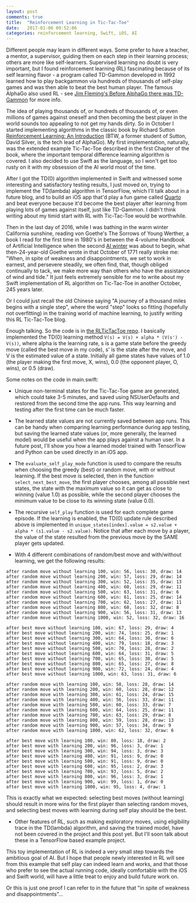 ```yaml
---
layout: post
comments: true
title:  "Reinforcement Learning in Tic-Tac-Toe"
date:   2017-01-06 09:52:06
categories: reinforcement learning, Swift, iOS, AI
---
```


Different people may learn in different ways. Some prefer to have a teacher, a mentor, a supervisor, guiding them on each step in their learning process; others are more like self-learners. Supervised learning no doubt is very important, but I found reinforcement learning (RL) fascinating because of its self learning flavor - a program called TD-Gammon developed in 1992 learned how to play backgammon via hundreds of thousands of self-play games and was then able to beat the best human player. The famous AlphaGo also used RL - see [Jim Fleming's Before AlphaGo there was TD-Gammon](https://medium.com/jim-fleming/before-alphago-there-was-td-gammon-13deff866197#.q4gqxgi47) for more info.

The idea of playing thousands of, or hundreds of thousands of, or even millions of games against oneself and then becoming the best player in the world sounds too appealing to not get my hands dirty. So in October I started implementing algorithms in the classic book by Richard Sutton [Reinforcement Learning: An Introduction](https://webdocs.cs.ualberta.ca/%7Esutton/book/the-book-1st.html) (BTW, a former student of Sutton, David Silver, is the tech lead of AlphaGo). My first implementation, naturally, was the extended example Tic-Tac-Toe described in the first Chapter of the book, where the important temporal difference learning algorithm is covered. I also decided to use Swift as the language, so I won't get too rusty on it with my obsession of the AI world most of the time.

After I got the TD(0) algorithm implemented in Swift and witnessed some interesting and satisfactory testing results, I just moved on, trying to implement the TD(lambda) algorithm in TensorFlow, which I'll talk about in a future blog, and to build an iOS app that'd play a fun game called [Quarto](https://en.wikipedia.org/wiki/Quarto_(board_game)) and beat everyone because it'd become the best player after learning from playing lots of games against itself, just like TD-Gammon. I didn't think writing about my timid start with RL with Tic-Tac-Toe would be worthwhile.

Then in the last day of 2016, while I was bathing in the warm winter California sunshine, reading von Goethe's The Sorrows of Young Werther, a book I read for the first time in 1980's in between the 4-volume Handbook of Artificial Intelligence when the second [AI winter](https://en.wikipedia.org/wiki/AI_winter) was about to begin, what then-24-year-old Goethe wrote in that October of 1771 really stroke me: "When, in spite of weakness and disappointments, we set to work in earnest, and persevere steadily, we often find, that, though obliged continually to tack, we make more way than others who have the assistance of wind and tide." It just feels extremely sensible for me to write about my Swift implementation of RL algorithm on Tic-Tac-Toe in another October, 245 years later.

Or I could just recall the old Chinese saying "A journey of a thousand miles begins with a single step", where the word "step" looks so fitting (hopefully not overfitting) in the training world of machine learning, to justify writing this RL Tic-Tac-Toe blog.

Enough talking. So the code is in [the RLTicTacToe repo](https://github.com/jeffxtang/RLTicTacToe). I basically implemented the TD(0) learning method `V(s) = V(s) + alpha * (V(s') - V(s))`, where alpha is the learning rate, s is a game state before the greedy move (called the best move in my code), s' is the state after the move, and V is the estimated value of a state. Initially all game states have values of 1.0 (the player making the first move, X, wins), 0.0 (the opponent player, O, wins), or 0.5 (draw).

Some notes on the code in main.swift:

* Unique non-terminal states for the Tic-Tac-Toe game are generated, which could take 3-5 minutes, and saved using NSUserDefaults and restored from the second time the app runs. This way learning and testing after the first time can be much faster.

* The learned state values are not currently saved between app runs. This can be handy when comparing learning performance during app testing, but saving the learned state values (or, more generally, the learned model) would be useful when the app plays against a human user. In a future post, I'll show you how a learned model trained with TensorFlow and Python can be used directly in an iOS app.

* The `evaluate_self_play_mode` function is used to compare the results when choosing the greedy (best) or random move, with or without learning. If the best move is selected, then in the function `select_next_best_move`, the first player chooses, among all possible next states, the state with the maximum value so it can get as close to winning (value 1.0) as possible, while the second player chooses the minimum value to be close to its winning state (value 0.0).

* The recursive `self_play` function is used for each complete game episode. If the learning is enabled, the TD(0) update rule described above is implemented in `unique_states[index].value = s2.value + alpha * (s1.value - s2.value)`. Notice that after each move by a player, the value of the state resulted from the previous move by the SAME player gets updated.

* With 4 different combinations of random/best move and with/without learning, we get the following results:

```
after random move without learning 100, win: 56, loss: 30, draw: 14
after random move without learning 200, win: 57, loss: 29, draw: 14
after random move without learning 300, win: 52, loss: 35, draw: 13
after random move without learning 400, win: 60, loss: 29, draw: 11
after random move without learning 500, win: 63, loss: 31, draw: 6
after random move without learning 600, win: 61, loss: 25, draw: 14
after random move without learning 700, win: 62, loss: 27, draw: 11
after random move without learning 800, win: 60, loss: 32, draw: 8
after random move without learning 900, win: 56, loss: 31, draw: 13
after random move without learning 1000, win: 52, loss: 32, draw: 16

after best move without learning 100, win: 67, loss: 29, draw: 4
after best move without learning 200, win: 74, loss: 25, draw: 1
after best move without learning 300, win: 64, loss: 30, draw: 6
after best move without learning 400, win: 79, loss: 18, draw: 3
after best move without learning 500, win: 70, loss: 28, draw: 2
after best move without learning 600, win: 64, loss: 31, draw: 5
after best move without learning 700, win: 65, loss: 30, draw: 5
after best move without learning 800, win: 65, loss: 27, draw: 8
after best move without learning 900, win: 72, loss: 24, draw: 4
after best move without learning 1000, win: 63, loss: 31, draw: 6

after random move with learning 100, win: 58, loss: 28, draw: 14
after random move with learning 200, win: 60, loss: 28, draw: 12
after random move with learning 300, win: 61, loss: 24, draw: 15
after random move with learning 400, win: 56, loss: 33, draw: 11
after random move with learning 500, win: 60, loss: 33, draw: 7
after random move with learning 600, win: 64, loss: 25, draw: 11
after random move with learning 700, win: 63, loss: 29, draw: 8
after random move with learning 800, win: 59, loss: 28, draw: 13
after random move with learning 900, win: 57, loss: 34, draw: 9
after random move with learning 1000, win: 62, loss: 32, draw: 6

after best move with learning 100, win: 80, loss: 18, draw: 2
after best move with learning 200, win: 96, loss: 3, draw: 1
after best move with learning 300, win: 94, loss: 3, draw: 3
after best move with learning 400, win: 91, loss: 9, draw: 0
after best move with learning 500, win: 91, loss: 9, draw: 0
after best move with learning 600, win: 95, loss: 2, draw: 3
after best move with learning 700, win: 93, loss: 5, draw: 2
after best move with learning 800, win: 96, loss: 3, draw: 1
after best move with learning 900, win: 99, loss: 1, draw: 0
after best move with learning 1000, win: 95, loss: 4, draw: 1
```

This is exactly what we expected: selecting best moves (without learning) should result in more wins for the first player than selecting random moves, and selecting best moves with learning during self play should be the best.

* Other features of RL, such as making exploratory moves, using eligibility trace in the TD(lambda) algorithm, and saving the trained model, have not been covered in the project and this post yet. But I'll soon talk about these in a TensorFlow based example project.

This toy implementation of RL is indeed a very small step towards the ambitious goal of AI. But I hope that people newly interested in RL will see from this example that self play can indeed learn and works, and that those who prefer to see the actual running code, ideally comfortable with the iOS and Swift world, will have a little treat to enjoy and build future work on.

Or this is just one proof I can refer to in the future that "in spite of weakness and disappointments"...
